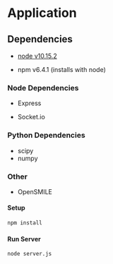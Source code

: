 # Application 

## Dependencies

- [node v10.15.2](https://nodejs.org/en/download/)

- npm v6.4.1 (installs with node)

### Node Dependencies

- Express

- Socket.io

### Python Dependencies
- scipy
- numpy

### Other
- OpenSMILE

#### Setup

```bash
npm install
```

#### Run Server

```bash
node server.js 
```
